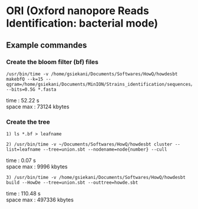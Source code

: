 # ORI (Oxford nanopore Reads Identification: bacterial mode)

## Example commandes

### Create the bloom filter (bf) files
	
	/usr/bin/time -v /home/gsiekani/Documents/Softwares/HowQ/howdesbt makebfQ --k=15 --qgram=/home/gsiekani/Documents/MinION/Strains_identification/sequences/TestIndelSeeds/classicSeed.txt --bits=0.5G *.fasta

time : 52.22 s  
space max : 73124 kbytes  

### Create the tree

	1) ls *.bf > leafname
	
	2) /usr/bin/time -v ~/Documents/Softwares/HowQ/howdesbt cluster --list=leafname --tree=union.sbt --nodename=node{number} --cull
	
time : 0.07 s  
space max : 9996 kbytes  

	3) /usr/bin/time -v /home/gsiekani/Documents/Softwares/HowQ/howdesbt build --HowDe --tree=union.sbt --outtree=howde.sbt

time : 110.48 s  
space max : 497336 kbytes  

